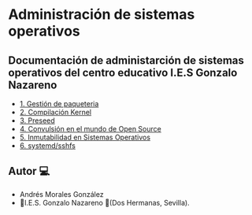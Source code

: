 # Administración de sistemas operativos

## Documentación de administarción de sistemas operativos del centro educativo I.E.S Gonzalo Nazareno

- [1. Gestión de paqueteria](./Practicas/Trabajo_apt_aptitude,_dpkg.md)
- [2. Compilación Kernel](./Practicas/Compilacion_kernel_linux.md)
- [3. Preseed](./Practicas/Precee.md)
- [4. Convulsión en el mundo de Open Source](convulsion/documento-convulsion.md)
- [5. Inmutabilidad en Sistemas Operativos](./Practicas/Inmutabilidad.md)
- [6. systemd/sshfs](./Practicas/systemd.md)


## Autor :computer:
* Andrés Morales González
* :school:I.E.S. Gonzalo Nazareno :round_pushpin:(Dos Hermanas, Sevilla).
